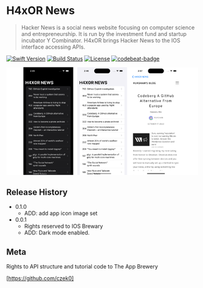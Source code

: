 # H4xOR News
> Hacker News is a social news website focusing on computer science and entrepreneurship. It is run by the investment fund and startup incubator Y Combinator. H4xOR brings Hacker News to the IOS interface accessing APIs.

[![Swift Version][swift-image]][swift-url]
[![Build Status][travis-image]][travis-url]
[![License][license-image]][license-url]
[![codebeat-badge][codebeat-image]][codebeat-url]


![](header.png)


## Release History

* 0.1.0
    * ADD: add app icon image set
* 0.0.1
    * Rights reserved to IOS Brewary
    * ADD: Dark mode enabled.

## Meta


Rights to API structure and tutorial code to The App Brewery

[https://github.com/czek0]

[swift-image]:https://img.shields.io/badge/swift-4.0-orange.svg
[swift-url]: https://swift.org/
[license-image]: https://img.shields.io/badge/License-MIT-blue.svg
[license-url]: LICENSE
[travis-image]: https://img.shields.io/travis/dbader/node-datadog-metrics/master.svg
[travis-url]: https://travis-ci.org/dbader/node-datadog-metrics
[codebeat-image]: https://codebeat.co/badges/c19b47ea-2f9d-45df-8458-b2d952fe9dad
[codebeat-url]: https://codebeat.co/projects/github-com-vsouza-awesomeios-com
